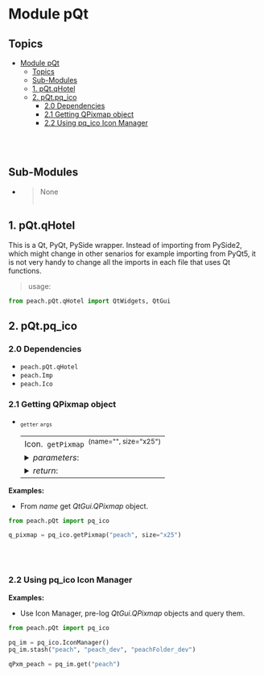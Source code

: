 # Module pQt

## Topics
- [Module pQt](#module-pqt)
  - [Topics](#topics)
  - [Sub-Modules](#sub-modules)
  - [1. pQt.qHotel](#1-pqtqhotel)
  - [2. pQt.pq_ico](#2-pqtpq_ico)
    - [2.0 Dependencies](#20-dependencies)
    - [2.1 Getting QPixmap object](#21-getting-qpixmap-object)
    - [2.2 Using pq_ico Icon Manager](#22-using-pq_ico-icon-manager)

<br><br>

## Sub-Modules
- > None
<br><br>

## 1. pQt.qHotel
This is a Qt, PyQt, PySide wrapper. Instead of importing from PySide2, which might change in other senarios for example importing from PyQt5, it is not very handy to change all the imports in each file that uses Qt functions.

> usage:

```python 
from peach.pQt.qHotel import QtWidgets, QtGui
```

## 2. pQt.pq_ico
### 2.0 Dependencies
- `peach.pQt.qHotel`
- `peach.Imp`
- `peach.Ico`

### 2.1 Getting QPixmap object

<!--///////////////////Function-Table/////////////////////-->
- <sub>`getter` `args`</sub> <!--{ `TAGS` }-->
    <table>
    <tr><td> <!-- [ FUNCTIONS ] -->
    Icon.<code> getPixmap </code><sup>(name="", size="x25")</sup><br>
    </td></tr> 
    <!-- ( /END OF FUNCTIONS ) -->
    <tr><td> <!-- [ PARAMETER INPUTS ] -->
    <details> 
    <summary><i>parameters</i>: </summary>
    <!--@param-->- <code>str</code>  <b> name </b> : Icon Name
    <!--@param-->- <code>str</code>  <b> size </b> : i.g. "x25", "SVG" etc
    </detials><dv>
    </td></tr> 
    <!-- ( /END OF PARM ) -->
    <tr><td> <!-- [ RETURN VALUES ] -->
    <details> 
    <summary><i>return</i>: </summary>
    <!--@return-->&rarr; <code>QtGui.QPixmap</code> or <code>None</code> Qt Pixmap object
    </detials> 
    </td></tr>
    <!-- ( /END OF RETURN ) -->
    </table>
    <!-- . . . . . . . . . . . . . . . . . . . . . . . .  -->


__Examples:__

- From _name_ get _QtGui.QPixmap_ object.
```python
from peach.pQt import pq_ico

q_pixmap = pq_ico.getPixmap("peach", size="x25")
```

<br><br>

### 2.2 Using pq_ico Icon Manager 

__Examples:__
- Use Icon Manager, pre-log _QtGui.QPixmap_ objects and query them.
```python
from peach.pQt import pq_ico

pq_im = pq_ico.IconManager()
pq_im.stash("peach", "peach_dev", "peachFolder_dev")

qPxm_peach = pq_im.get("peach")
```